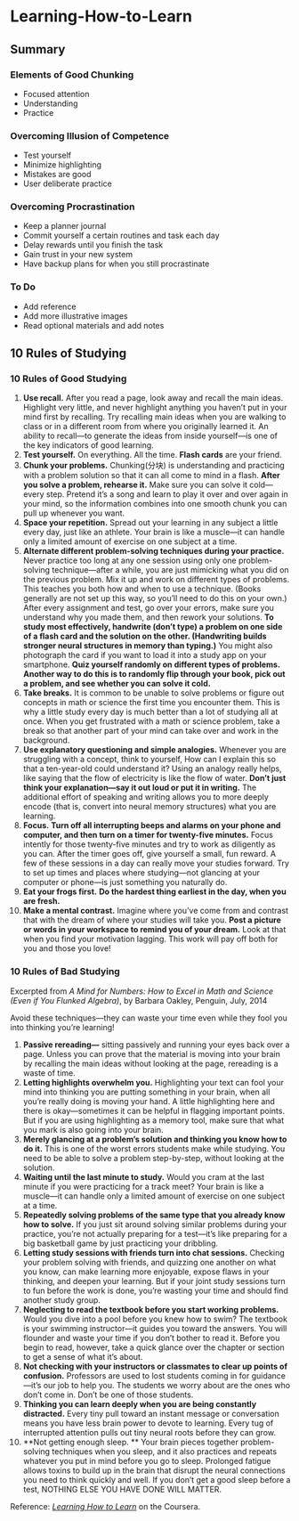 # Learning-How-to-Learn

## Summary

### Elements of Good Chunking

* Focused attention
* Understanding
* Practice

### Overcoming Illusion of Competence

* Test yourself
* Minimize highlighting
* Mistakes are good
* User deliberate practice

### Overcoming Procrastination

* Keep a planner journal
* Commit yourself a certain routines and task each day
* Delay rewards until you finish the task
* Gain trust in your new system
* Have backup plans for when you still procrastinate

### To Do

* Add reference
* Add more illustrative images
* Read optional materials and add notes



## 10 Rules of Studying

### 10 Rules of Good Studying

1. **Use recall.** After you read a page, look away and recall the main ideas. Highlight very little, and never highlight anything you haven’t put in your mind first by recalling. Try recalling main ideas when you are walking to class or in a different room from where you originally learned it. An ability to recall—to generate the ideas from inside yourself—is one of the key indicators of good learning.
2. **Test yourself.** On everything. All the time. **Flash cards** are your friend.
3. **Chunk your problems.** Chunking(分块) is understanding and practicing with a problem solution so that it can all come to mind in a flash. **After you solve a problem, rehearse it.** Make sure you can solve it cold—every step. Pretend it’s a song and learn to play it over and over again in your mind, so the information combines into one smooth chunk you can pull up whenever you want.
4. **Space your repetition.** Spread out your learning in any subject a little every day, just like an athlete. Your brain is like a muscle—it can handle only a limited amount of exercise on one subject at a time.
5. **Alternate different problem-solving techniques during your practice.** Never practice too long at any one session using only one problem-solving technique—after a while, you are just mimicking what you did on the previous problem. Mix it up and work on different types of problems. This teaches you both how and when to use a technique. (Books generally are not set up this way, so you’ll need to do this on your own.) After every assignment and test, go over your errors, make sure you understand why you made them, and then rework your solutions. **To study most effectively, handwrite (don’t type) a problem on one side of a flash card and the solution on the other. (Handwriting builds stronger neural structures in memory than typing.)** You might also photograph the card if you want to load it into a study app on your smartphone. **Quiz yourself randomly on different types of problems. Another way to do this is to randomly flip through your book, pick out a problem, and see whether you can solve it cold.**
6. **Take breaks.** It is common to be unable to solve problems or figure out concepts in math or science the first time you encounter them. This is why a little study every day is much better than a lot of studying all at once. When you get frustrated with a math or science problem, take a break so that another part of your mind can take over and work in the background.
7. **Use explanatory questioning and simple analogies.** Whenever you are struggling with a concept, think to yourself, How can I explain this so that a ten-year-old could understand it? Using an analogy really helps, like saying that the flow of electricity is like the flow of water. **Don’t just think your explanation—say it out loud or put it in writing.** The additional effort of speaking and writing allows you to more deeply encode (that is, convert into neural memory structures) what you are learning.
8. **Focus.** **Turn off all interrupting beeps and alarms on your phone and computer, and then turn on a timer for twenty-five minutes.** Focus intently for those twenty-five minutes and try to work as diligently as you can. After the timer goes off, give yourself a small, fun reward. A few of these sessions in a day can really move your studies forward. Try to set up times and places where studying—not glancing at your computer or phone—is just something you naturally do.
9. **Eat your frogs first.** **Do the hardest thing earliest in the day, when you are fresh.**
10. **Make a mental contrast.** Imagine where you’ve come from and contrast that with the dream of where your studies will take you. **Post a picture or words in your workspace to remind you of your dream.** Look at that when you find your motivation lagging. This work will pay off both for you and those you love!

### 10 Rules of Bad Studying

Excerpted from *A Mind for Numbers: How to Excel in Math and Science (Even if You Flunked Algebra)*, by Barbara Oakley, Penguin, July, 2014

Avoid these techniques—they can waste your time even while they fool you into thinking you’re learning!

1. **Passive rereading—** sitting passively and running your eyes back over a page. Unless you can prove that the material is moving into your brain by recalling the main ideas without looking at the page, rereading is a waste of time.
2. **Letting highlights overwhelm you.** Highlighting your text can fool your mind into thinking you are putting something in your brain, when all you’re really doing is moving your hand. A little highlighting here and there is okay—sometimes it can be helpful in flagging important points. But if you are using highlighting as a memory tool, make sure that what you mark is also going into your brain.
3. **Merely glancing at a problem’s solution and thinking you know how to do it.** This is one of the worst errors students make while studying. You need to be able to solve a problem step-by-step, without looking at the solution.
4. **Waiting until the last minute to study.** Would you cram at the last minute if you were practicing for a track meet? Your brain is like a muscle—it can handle only a limited amount of exercise on one subject at a time.
5. **Repeatedly solving problems of the same type that you already know how to solve.** If you just sit around solving similar problems during your practice, you’re not actually preparing for a test—it’s like preparing for a big basketball game by just practicing your dribbling.
6. **Letting study sessions with friends turn into chat sessions.** Checking your problem solving with friends, and quizzing one another on what you know, can make learning more enjoyable, expose flaws in your thinking, and deepen your learning. But if your joint study sessions turn to fun before the work is done, you’re wasting your time and should find another study group.
7. **Neglecting to read the textbook before you start working problems.** Would you dive into a pool before you knew how to swim? The textbook is your swimming instructor—it guides you toward the answers. You will flounder and waste your time if you don’t bother to read it. Before you begin to read, however, take a quick glance over the chapter or section to get a sense of what it’s about.
8. **Not checking with your instructors or classmates to clear up points of confusion.** Professors are used to lost students coming in for guidance—it’s our job to help you. The students we worry about are the ones who don’t come in. Don’t be one of those students.
9. **Thinking you can learn deeply when you are being constantly distracted.** Every tiny pull toward an instant message or conversation means you have less brain power to devote to learning. Every tug of interrupted attention pulls out tiny neural roots before they can grow.
10. **Not getting enough sleep. ** Your brain pieces together problem-solving techniques when you sleep, and it also practices and repeats whatever you put in mind before you go to sleep. Prolonged fatigue allows toxins to build up in the brain that disrupt the neural connections you need to think quickly and well. If you don’t get a good sleep before a test, NOTHING ELSE YOU HAVE DONE WILL MATTER.

Reference: [*Learning How to Learn*](https://www.coursera.org/learn/learning-how-to-learn) on the Coursera.
